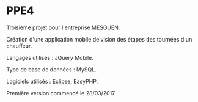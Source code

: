 # PPE4

Troisième projet pour l'entreprise MESGUEN.

Création d'une application mobile de vision des étapes des tournées d'un chauffeur.

Langages utilisés : JQuery Mobile.

Type de base de données : MySQL.

Logiciels utilisés : Eclipse, EasyPHP.

Première version commencé le 28/03/2017.
